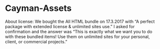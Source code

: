 # Cayman-Assets

About license: We bought the All HTML bundle on 17.3.2017 with “A perfect package with extended license & unlimited sites use.” I asked for confirmation and the answer was “This is exactly what we want you to do with these bundled items! Use them on unlimited sites for your personal, client, or commercial projects.” 
